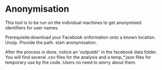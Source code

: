 # Anonymisation


This  tool is to be run on the individual machines to get anonymised identifiers for user names. 

Prerequisite:download your Facebook onformation onto a known location. Unzip. Provide the path. start anonymisation.

After the process is done, notice an 'outputdir' in the facebook data folder. You will find several .csv files for the analysis
and a temp_*.json files for temporary use by the code. Users no need to worry about them.
